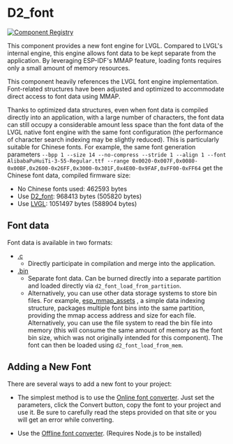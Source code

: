 # D2_font

[![Component Registry](https://components.espressif.com/components/udoudou/d2_font/badge.svg)](https://components.espressif.com/components/udoudou/d2_font)

This component provides a new font engine for LVGL. Compared to LVGL's internal engine, this engine allows font data to be kept separate from the application. By leveraging ESP-IDF's MMAP feature, loading fonts requires only a small amount of memory resources.

This component heavily references the LVGL font engine implementation. Font-related structures have been adjusted and optimized to accommodate direct access to font data using MMAP.

Thanks to optimized data structures, even when font data is compiled directly into an application, with a large number of characters, the font data can still occupy a considerable amount less space than the font data of the LVGL native font engine with the same font configuration (the performance of character search indexing may be slightly reduced). This is particularly suitable for Chinese fonts. For example, the same font generation parameters `--bpp 1 --size 14 --no-compress --stride 1 --align 1 --font AlibabaPuHuiTi-3-55-Regular.ttf --range 0x0020-0x007F,0x0080-0x00BF,0x2600-0x26FF,0x3000-0x301F,0x4E00-0x9FAF,0xFF00-0xFF64` get the Chinese font data, compiled firmware size:

 - No Chinese fonts used: 462593 bytes
 - Use [D2_font](../../examples/d2_font/main/d2_font_demo_14.c): 968413 bytes (505820 bytes)
 - Use [LVGL](../../examples/d2_font/main/lvgl_font_demo_14.c): 1051497 bytes (588904 bytes)

## Font data

Font data is available in two formats:
 - [.c](../../examples/d2_font/main/d2_font_demo_14.c)
    - Directly participate in compilation and merge into the application.
 - [.bin](../../examples/d2_font/main/d2_font_demo_14.bin)
    - Separate font data. Can be burned directly into a separate partition and loaded directly via `d2_font_load_from_partition`.
    - Alternatively, you can use other data storage systems to store bin files. For example, [esp_mmap_assets](https://components.espressif.com/components/espressif/esp_mmap_assets) , a simple data indexing structure, packages multiple font bins into the same partition, providing the mmap access address and size for each file. Alternatively, you can use the file system to read the bin file into memory (this will consume the same amount of memory as the font bin size, which was not originally intended for this component). The font can then be loaded using `d2_font_load_from_mem`.

## Adding a New Font

There are several ways to add a new font to your project:

 - The simplest method is to use the [Online font converter](https://udoudou.github.io/lv_font_conv/). Just set the parameters, click the Convert button, copy the font to your project and use it. Be sure to carefully read the steps provided on that site or you will get an error while converting.

 - Use the [Offline font converter](https://github.com/udoudou/lv_font_conv). (Requires Node.js to be installed)

